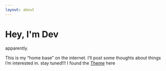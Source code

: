 ```yaml
---
layout: about
---
```


# Hey, I'm Dev

apparently.

This is my “home base” on the internet. I’ll post some thoughts about things I’m interested in. stay tuned!!!
I found the <a href="https://kirubasankars.github.io/">Theme</a> here